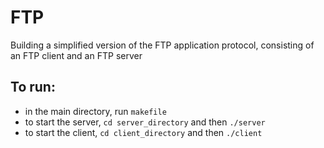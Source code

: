# FTP
Building a simplified version of the FTP application protocol, consisting of an FTP client and an FTP server

## To run:
- in the main directory, run <code>makefile</code>
- to start the server, <code>cd server_directory</code> and then <code>./server</code>
- to start the client, <code>cd client_directory</code> and then <code>./client</code>
